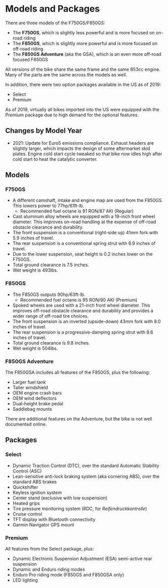 # Models and Packages

There are three models of the F750GS/F850GS:

- The **F750GS**, which is slightly less powerful and is more focused on
  on-road riding
- The **F850GS**, which is slightly more powerful and is more focused on
  off-road riding
- The **F850GS Adventure** (aka the GSA), which is an even more off-road
  focused F850GS

All versions of the bike share the same frame and the same 853cc engine.  Many
of the parts are the same across the models as well.

In addition, there were two option packages available in the US as of 2019:

- Select
- Premium

As of 2019, virtually all bikes imported into the US were equipped with the
Premium package due to high demand for the optional features.

## Changes by Model Year

- 2021: Update for Euro5 emissions compliance. Exhaust headers are slightly
  larger, which impacts the design of some aftermarket skid plates. Engine
  cold start cycle tweaked so that bike now idles high after cold start to
  heat the catalytic converter.

## Models

### F750GS

- A different camshaft, intake and engine map are used from the F850GS. This
  lowers power to 77hp/61ft-lb. 
    - Recommended fuel octane is 91 RON/87 AKI (Regular) 
- Cast aluminum alloy wheels are equipped with a 19-inch front wheel diameter.
  This improves on-road handling at the expense of off-road obstacle clearance
and durability.
- The front suspension is a conventional (right-side up) 41mm fork with 5.9
  inches of travel.
- The rear suspension is a conventional spring strut with 6.9 inches of travel.
- Due to the lower suspension, seat height is 0.2 inches lower on the F750GS.
- Total ground clearance is 7.5 inches.
- Wet weight is 493lbs.

### F850GS

- The F850GS outputs 90hp/63ft-lb.
    - Recommended fuel octane is 95 RON/90 AKI (Premium) 
- Spoked wheels are used with a 21-inch front wheel diameter. This improves
  off-road obstacle clearance and durability and provides a wider range of
off-road tire choices.
- The front suspension is an inverted (upside-down) 43mm fork with 8.0 inches
  of travel.
- The rear suspension is a progressive-damping spring strut with 8.6 inches of
  travel.
- Total ground clearance is 9.8 inches.
- Wet weight is 504lbs.

### F850GS Adventure

The F850GSA includes all features of the F850GS, plus the following:

- Larger fuel tank
- Taller windshield
- OEM engine crash bars
- OEM wind deflectors
- Dual-height brake pedal
- Saddlebag mounts

There are additional features on the Adventure, but the bike is not well
documented online.

## Packages

### Select

- Dynamic Traction Control (DTC), over the standard Automatic Stability Control
  (ASC)
- Lean-sensitive anti-lock braking system (aka cornering ABS), over the
  standard ABS brakes
- Quickshifter
- Keyless ignition system
- Center stand (exclusive with low suspension)
- Heated grips
- Tire pressure monitoring system (RDC, for _Reifendruckkontrolle_)
- Cruise control
- TFT display with Bluetooth connectivity
- Garmin Navigator GPS mount

### Premium

All features from the Select package, plus:

- Dynamic Electronic Suspension Adjustment (ESA) semi-active rear suspension
- Dynamic and Enduro riding modes
- Enduro Pro riding mode (F850GS and F850GSA only)
- LED lighting
